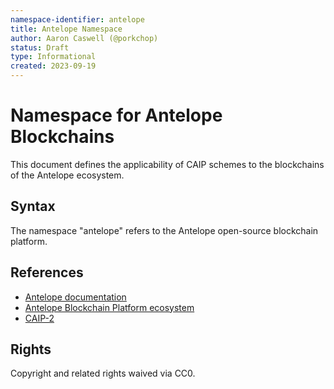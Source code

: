 ```yaml
---
namespace-identifier: antelope
title: Antelope Namespace
author: Aaron Caswell (@porkchop)
status: Draft
type: Informational
created: 2023-09-19
---
```


# Namespace for Antelope Blockchains

This document defines the applicability of CAIP schemes to the blockchains of
the Antelope ecosystem.

## Syntax

The namespace "antelope" refers to the Antelope open-source blockchain platform.

## References

- [Antelope documentation](https://docs.eosnetwork.com/)
- [Antelope Blockchain Platform ecosystem](https://github.com/antelopeIO)
- [CAIP-2](https://github.com/ChainAgnostic/CAIPs/blob/master/CAIPs/caip-2.md)

## Rights

Copyright and related rights waived via CC0.
